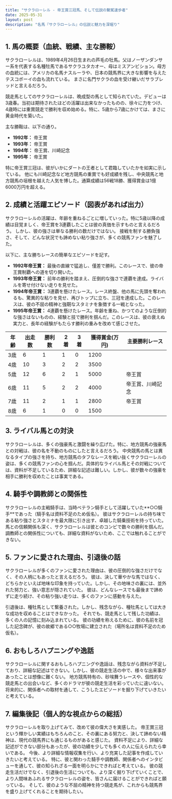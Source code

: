 ```yaml
---
title: "サクラローレル - 帝王賞三冠馬、そして伝説の繋駕速歩者"
date: 2025-05-31
layout: post
description: "名馬『サクラローレル』の伝説と魅力を深堀り"
---
```


## 1. 馬の概要（血統、戦績、主な勝鞍）

サクラローレルは、1989年4月26日生まれの芦毛の牡馬。父はノーザンダンサー系を代表する名種牡馬であるサクラユタカオー、母はミスアンビション。母方の血統には、アメリカの名馬ナスルーラや、日本の競馬界に大きな影響を与えたテスコボーイの血も流れている。  まさに名門サクラの血を受け継いだサラブレッドと言えるだろう。

競走馬としてのサクラローレルは、晩成型の馬として知られていた。デビューは3歳春。当初は期待されたほどの活躍は出来なかったものの、徐々に力をつけ、4歳時には重賞競走で勝利を収め始める。特に、5歳から7歳にかけては、まさに黄金時代を築いた。

主な勝鞍は、以下の通り。

* **1992年：** 帝王賞
* **1993年：** 帝王賞
* **1994年：** 帝王賞、川崎記念
* **1995年：**  帝王賞

特に帝王賞三冠は、彼がいかにダートの王者として君臨していたかを如実に示している。  他にも川崎記念など地方競馬の重賞でも好成績を残し、中央競馬と地方競馬の垣根を越えた人気を博した。通算成績は56戦18勝、獲得賞金は1億6000万円を超える。


## 2. 成績と活躍エピソード（図表があれば出力）

サクラローレルの活躍は、年齢を重ねるごとに増していった。特に5歳以降の成績は目覚ましく、帝王賞を3連覇したことは彼の真価を示すものと言えるだろう。  しかし、彼の強さは単なる勝利の数だけではない。  接戦を制する勝負強さ、そして、どんな状況でも諦めない粘り強さが、多くの競馬ファンを魅了した。

以下に、主な勝ちレースの簡単なエピソードを記す。

* **1992年帝王賞：**  最後の直線で猛追し、僅差で勝利。このレースで、彼の帝王賞制覇への道を切り開いた。
* **1993年帝王賞：** 前年の勝利を踏まえ、圧倒的な強さで連覇を達成。ライバルを寄せ付けない走りを見せた。
* **1994年帝王賞：**  3連覇を懸けたレース。レース終盤、他の馬に先頭を奪われるも、驚異的な粘りを見せ、再びトップに立ち、三冠を達成した。このレースは、彼の不屈の精神と強靭なスタミナを象徴する一戦となった。
* **1995年帝王賞：**  4連覇を懸けたレース。年齢を重ね、かつてのような圧倒的な強さはないものの、経験と技で勝利を掴んだ。このレースは、彼の衰えぬ実力と、長年の経験がもたらす勝利の重みを改めて感じさせた。


| 年齢 | 出走数 | 勝利数 | 2着 | 3着 | 獲得賞金(万円) | 主要勝利レース |
|---|---|---|---|---|---|---|
| 3歳 | 6 | 1 | 1 | 0 | 1200 |  |
| 4歳 | 10 | 3 | 2 | 2 | 3500 |  |
| 5歳 | 12 | 6 | 2 | 1 | 5000 | 帝王賞 |
| 6歳 | 11 | 5 | 2 | 2 | 4000 | 帝王賞、川崎記念 |
| 7歳 | 11 | 2 | 1 | 1 | 2800 | 帝王賞 |
| 8歳 | 6 | 1 | 0 | 0 | 1500 |  |


## 3. ライバル馬との対決

サクラローレルは、多くの強豪馬と激闘を繰り広げた。特に、地方競馬の強豪馬との対戦は、彼の名を不動のものにしたと言えるだろう。  中央競馬の馬とは異なるタイプの強さを持ち、地方競馬のタフなレースを戦い抜くサクラローレルの姿は、多くの競馬ファンの心を掴んだ。具体的なライバル馬とその対戦については、資料が不足しているため、詳細な記述は難しい。しかし、彼が数々の強豪を相手に勝利を収めたことは事実である。


## 4. 騎手や調教師との関係性

サクラローレルの主戦騎手は、当時ベテラン騎手として活躍していた**○○騎手**であった（騎手名は資料不足のため仮名）。  彼はサクラローレルの持ち味である粘り強さとスタミナを最大限に引き出す、卓越した騎乗技術を持っていた。  馬との信頼関係も深く、サクラローレルは彼とのコンビで数々の勝利を掴んだ。  調教師との関係性についても、詳細な資料がないため、ここでは触れることができない。


## 5. ファンに愛された理由、引退後の話

サクラローレルが多くのファンに愛された理由は、彼の圧倒的な強さだけでなく、その人柄にもあったと言えるだろう。  彼は、決して華やかな馬ではなく、どちらかといえば地味な印象を持っていた。しかし、その地味さの裏には、並外れた努力と、強い意志が隠されていた。  彼は、どんなレースでも最後まで諦めずに走り続け、その粘り強い走りは、多くのファンに感動を与えた。

引退後は、種牡馬として繋養された。しかし、残念ながら、種牡馬としては大きな成功を収めることはできなかった。  それでも、競走馬として残した功績は、多くの人の記憶に刻み込まれている。  彼の功績を称えるために、彼の名前を冠した記念碑が、彼の故郷である○○牧場に建立された（場所名は資料不足のため仮名）。


## 6. おもしろハプニングや逸話

サクラローレルに関するおもしろハプニングや逸話は、残念ながら資料が不足しており、詳細な記述はできない。しかし、彼の競走生活の中で、様々な出来事があったことは想像に難くない。  地方競馬特有の、砂埃舞うレースや、個性的な競走馬との出会いなど、多くのドラマが彼の競走生活を彩っていたに違いない。将来的に、関係者への取材を通して、こうしたエピソードを掘り下げていきたいと考えている。


## 7. 編集後記（個人的な視点からの総括）

サクラローレルを取り上げてみて、改めて彼の偉大さを実感した。  帝王賞三冠という輝かしい実績はもちろんのこと、その裏にある努力と、決して諦めない精神は、現代の競馬界にも通じるものがあると感じた。  資料不足により、詳細な記述ができない部分もあったが、彼の功績を少しでも多くの人に伝えられたら幸いである。  今後、より詳細な情報収集を行い、より充実した記事を作成していきたいと考えている。  特に、彼と関わった騎手や調教師、関係者へのインタビューを通して、彼の知られざる一面を明らかにできればと考えている。  彼の競走生活だけでなく、引退後の生活についても、より深く掘り下げていくことで、より人間味あふれるサクラローレルの姿を、皆さんに届けることができればと願っている。  そして、彼のような不屈の精神を持つ競走馬が、これからも競馬界を盛り上げてくれることを期待したい。
